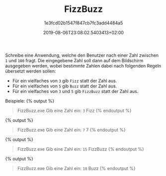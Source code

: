 ﻿---
author: 1e3fcd02b1547f847cb7fc3add4484a5
title: FizzBuzz
ratingMethod: Fixed
category: Grundlagen
stickAsBeginner: true
date: 2019-08-06T23:08:02.5403413+02:00
source: http://ccd-school.de/coding-dojo/
learningFocus: 
isDraft: false
includeTests: []
dependsOn: []
languages: []
state:
  passedCount: 80
  failedCount: 22
  hasError: false
  errorDescription: ''
  lastEditorId: 
  feasibilityIndex: 500000
  feasibilityIndexMod: 0
  difficultyRating: 20
  isPartOfBundle: false
  minEffort: 30 mins
  maxEffort: 8 hrs
  features:
  - Iterations
  activity: -13464
lastEdit: 2019-08-06T23:08:02.5403413+02:00

---
Schreibe eine Anwendung, welche den Benutzer nach einer Zahl zwischen `1` und `100` fragt. Die eingegebene Zahl soll dann auf dem Bildschirm ausgegeben werden, wobei bestimmte Zahlen dabei nach folgenden Regeln übersetzt werden sollen: 

* Für ein vielfaches von `3` gib `Fizz` statt der Zahl aus.
* Für ein vielfaches von `5` gib `Buzz` statt der Zahl aus.
* Für ein vielfaches von `3` und `5` gib `FizzBuzz` statt der Zahl aus.

Beispiele:
{% output %}
> FizzBuzz.exe
Gib eine Zahl ein: `3`
Fizz
{% endoutput %}

{% output %}
> FizzBuzz.exe
Gib eine Zahl ein: `7`
7
{% endoutput %}

{% output %}
> FizzBuzz.exe
Gib eine Zahl ein: `15`
FizzBuzz
{% endoutput %}

{% output %}
> FizzBuzz.exe
Gib eine Zahl ein: `10`
Buzz
{% endoutput %}